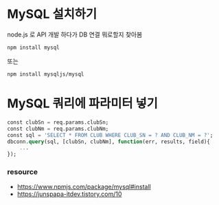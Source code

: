 # MySQL 설치하기

node.js 로 API 개발 하다가 DB 연결 뭐로할지 찾아봄

```
npm install mysql
```
또는
```
npm install mysqljs/mysql
```

# MySQL 쿼리에 파라미터 넣기

```sql
const clubSn = req.params.clubSn;
const clubNm = req.params.clubNm;
const sql = 'SELECT * FROM CLUB WHERE CLUB_SN = ? AND CLUB_NM = ?';
dbconn.query(sql, [clubSn, clubNm], function(err, results, field){
	...
});
```




### resource
- https://www.npmjs.com/package/mysql#install
- https://junspapa-itdev.tistory.com/10